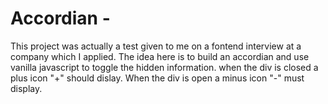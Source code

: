 # Accordian -
This project was actually a test given to me on a fontend interview at a company which I applied. 
The idea here is to build an accordian and use vanilla javascript to toggle the hidden information.
when the div is closed a plus icon "+" should dislay. When the div is open a minus icon "-" must display.
